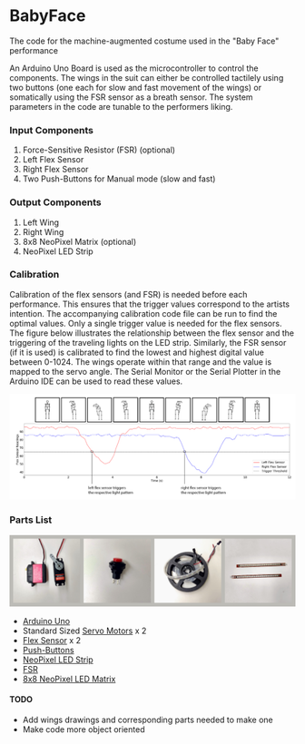 ﻿# BabyFace

The code for the machine-augmented costume used in the "Baby Face" performance

An Arduino Uno Board is used as the microcontroller to control the components. The wings in the suit can either be controlled tactilely using two buttons (one each for slow and fast movement of the wings) or somatically using the FSR sensor as a breath sensor. The system parameters in the code are tunable to the performers liking. 

### Input Components
1. Force-Sensitive Resistor (FSR) (optional)
2. Left Flex Sensor
3. Right Flex Sensor
4. Two Push-Buttons for Manual mode (slow and fast)

### Output Components
1. Left Wing
2. Right Wing
3. 8x8 NeoPixel Matrix (optional)
4. NeoPixel LED Strip

### Calibration
Calibration of the flex sensors (and FSR) is needed before each performance. This ensures that the trigger values correspond to the artists intention. The accompanying calibration code file can be run to find the optimal values. Only a single trigger value is needed for the flex sensors. The figure below illustrates the relationship between the flex sensor and the triggering of the traveling lights on the LED strip. Similarly, the FSR sensor (if it is used) is calibrated to find the lowest and highest digital value between 0-1024. The wings operate within that range and the value is mapped to the servo angle. The Serial Monitor or the Serial Plotter in the Arduino IDE can be used to read these values.

![Flex Sensor and Body Flow](/images/flexsensorimage.png) 

### Parts List
![Parts](/images/parts.png)

- [Arduino Uno](https://store.arduino.cc/usa/arduino-uno-rev3)
- Standard Sized [Servo Motors](https://www.amazon.com/ANNIMOS-Digital-Waterproof-DS3218MG-Control/dp/B076CNKQX4/) x 2
- [Flex Sensor](https://www.adafruit.com/product/182) x 2
- [Push-Buttons](https://www.digikey.com/product-detail/en/e-switch/RP3502ARED/EG1930-ND/280448)
- [NeoPixel LED Strip](https://www.adafruit.com/product/1138?length=1)
- [FSR](https://www.adafruit.com/product/1071)
- [8x8 NeoPixel LED Matrix](https://www.adafruit.com/product/1071)

#### TODO
- Add wings drawings and corresponding parts needed to make one
- Make code more object oriented

